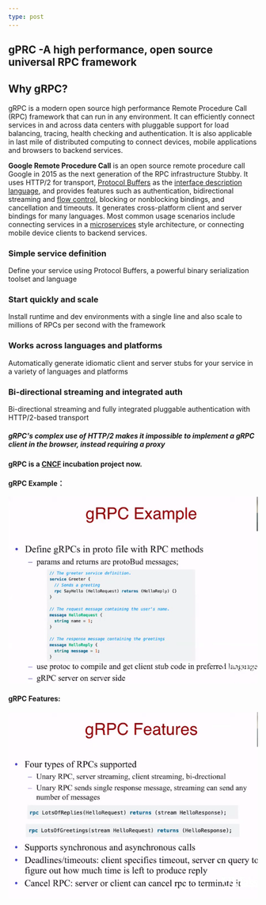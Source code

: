 ```yaml
---
type: post
---
```


## gPRC -A high performance, open source universal RPC framework



## Why gRPC?

gRPC is a modern open source high performance Remote Procedure Call (RPC) framework that can run in any environment. It can efficiently connect services in and across data centers with pluggable support for load balancing, tracing, health checking and authentication. It is also applicable in last mile of distributed computing to connect devices, mobile applications and browsers to backend services.

**Google Remote Procedure Call** is an open source remote procedure call Google  in 2015 as the next generation of the RPC infrastructure Stubby. It uses HTTP/2 for transport, [Protocol Buffers](https://en.wikipedia.org/wiki/Protocol_Buffers) as the [interface description language](https://en.wikipedia.org/wiki/Interface_description_language), and provides features such as authentication, bidirectional streaming and [flow control](https://en.wikipedia.org/wiki/Flow_control_(data)), blocking or nonblocking bindings, and cancellation and timeouts. It generates cross-platform client and server bindings for many languages. Most common usage scenarios include connecting services in a [microservices](https://en.wikipedia.org/wiki/Microservices) style architecture, or connecting mobile device clients to backend services.



### Simple service definition

Define your service using Protocol Buffers, a powerful binary serialization toolset and language

### Start quickly and scale

Install runtime and dev environments with a single line and also scale to millions of RPCs per second with the framework

### Works across languages and platforms

Automatically generate idiomatic client and server stubs for your service in a variety of languages and platforms

### Bi-directional streaming and integrated auth

Bi-directional streaming and fully integrated pluggable authentication with HTTP/2-based transport

##### gRPC's complex use of HTTP/2 makes it impossible to implement a gRPC client in the browser, instead requiring a proxy



#### gRPC is a [CNCF](https://cncf.io/) incubation project now.



#### gRPC Example：

![image-20220207153148635-4265911](../assets/imgs/image-20220207153148635-4265911.png)

#### gRPC Features:

![image-20220207153518311](../assets/imgs/image-20220207153518311.png)
